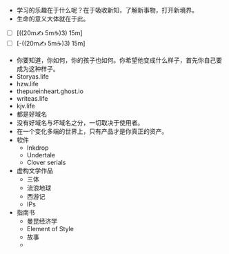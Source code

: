 - 学习的乐趣在于什么呢？在于吸收新知，了解新事物，打开新境界。
- 生命的意义大体就在于此。
- [ ] [((20m✍️ 5m☕️)3) 15m]
- [ ] [-((20m✍️ 5m☕️)3) 15m]
- 你要知道，你如何，你的孩子也如何。你希望他变成什么样子，首先你自己要成为这种样子。
- Storyas.life
- hzw.life
- thepureinheart.ghost.io
- writeas.life
- kjv.life
- 都是好域名
- 没有好域名与坏域名之分，一切取决于使用者。
- 在一个变化多端的世界上，只有产品才是你真正的资产。
- 软件
    - Inkdrop
    - Undertale
    - Clover serials
- 虚构文学作品 
    - 三体
    - 流浪地球
    - 西游记
    - IPs
- 指南书
    - 曼昆经济学
    - Element of Style
    - 故事
    - 
